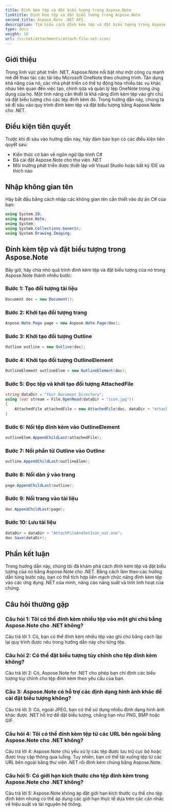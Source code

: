 ```yaml
---
title: Đính kèm tệp và đặt biểu tượng trong Aspose.Note
linktitle: Đính kèm tệp và đặt biểu tượng trong Aspose.Note
second_title: Aspose.Note .NET API
description: Tìm hiểu cách đính kèm tệp và đặt biểu tượng trong Aspose.Note cho .NET. Nâng cao ứng dụng .NET của bạn với hướng dẫn từng bước này.
type: docs
weight: 10
url: /vi/net/attachments/attach-file-set-icon/
---
```

## Giới thiệu

Trong lĩnh vực phát triển .NET, Aspose.Note nổi bật như một công cụ mạnh mẽ để thao tác các tài liệu Microsoft OneNote theo chương trình. Tận dụng khả năng của nó, các nhà phát triển có thể tự động hóa nhiều tác vụ khác nhau liên quan đến việc tạo, chỉnh sửa và quản lý tệp OneNote trong ứng dụng của họ. Một tính năng cần thiết là khả năng đính kèm tệp vào ghi chú và đặt biểu tượng cho các tệp đính kèm đó. Trong hướng dẫn này, chúng ta sẽ đi sâu vào quy trình đính kèm tệp và đặt biểu tượng bằng Aspose.Note cho .NET.

## Điều kiện tiên quyết

Trước khi đi sâu vào hướng dẫn này, hãy đảm bảo bạn có các điều kiện tiên quyết sau:

- Kiến thức cơ bản về ngôn ngữ lập trình C#
- Đã cài đặt Aspose.Note cho thư viện .NET
- Môi trường phát triển được thiết lập với Visual Studio hoặc bất kỳ IDE ưa thích nào

## Nhập không gian tên

Hãy bắt đầu bằng cách nhập các không gian tên cần thiết vào dự án C# của bạn:

```csharp
using System.IO;
using Aspose.Note;
using System;
using System.Collections.Generic;
using System.Drawing.Imaging;
```

## Đính kèm tệp và đặt biểu tượng trong Aspose.Note

Bây giờ, hãy chia nhỏ quá trình đính kèm tệp và đặt biểu tượng của nó trong Aspose.Note thành nhiều bước:

### Bước 1: Tạo đối tượng tài liệu

```csharp
Document doc = new Document();
```

### Bước 2: Khởi tạo đối tượng trang

```csharp
Aspose.Note.Page page = new Aspose.Note.Page(doc);
```

### Bước 3: Khởi tạo đối tượng Outline

```csharp
Outline outline = new Outline(doc);
```

### Bước 4: Khởi tạo đối tượng OutlineElement

```csharp
OutlineElement outlineElem = new OutlineElement(doc);
```

### Bước 5: Đọc tệp và khởi tạo đối tượng AttachedFile

```csharp
string dataDir = "Your Document Directory";
using (var stream = File.OpenRead(dataDir + "icon.jpg"))
{
    AttachedFile attachedFile = new AttachedFile(doc, dataDir + "attachment.txt", stream, ImageFormat.Jpeg);
}
```

### Bước 6: Nối tệp đính kèm vào OutlineElement

```csharp
outlineElem.AppendChildLast(attachedFile);
```

### Bước 7: Nối phần tử Outline vào Outline

```csharp
outline.AppendChildLast(outlineElem);
```

### Bước 8: Nối dàn ý vào trang

```csharp
page.AppendChildLast(outline);
```

### Bước 9: Nối trang vào tài liệu

```csharp
doc.AppendChildLast(page);
```

### Bước 10: Lưu tài liệu

```csharp
dataDir = dataDir + "AttachFileAndSetIcon_out.one";
doc.Save(dataDir);
```

## Phần kết luận

Trong hướng dẫn này, chúng tôi đã khám phá cách đính kèm tệp và đặt biểu tượng của nó bằng Aspose.Note cho .NET. Bằng cách làm theo các hướng dẫn từng bước này, bạn có thể tích hợp liền mạch chức năng đính kèm tệp vào các ứng dụng .NET của mình, nâng cao năng suất và tính linh hoạt của chúng.

## Câu hỏi thường gặp

### Câu hỏi 1: Tôi có thể đính kèm nhiều tệp vào một ghi chú bằng Aspose.Note cho .NET không?

Câu trả lời 1: Có, bạn có thể đính kèm nhiều tệp vào ghi chú bằng cách lặp lại quy trình được nêu trong hướng dẫn này cho từng tệp.

### Câu hỏi 2: Có thể đặt biểu tượng tùy chỉnh cho tệp đính kèm không?

Câu trả lời 2: Có, Aspose.Note for .NET cho phép bạn chỉ định các biểu tượng tùy chỉnh cho tệp đính kèm theo yêu cầu của bạn.

### Câu 3: Aspose.Note có hỗ trợ các định dạng hình ảnh khác để cài đặt biểu tượng không?

Câu trả lời 3: Có, ngoài JPEG, bạn có thể sử dụng nhiều định dạng hình ảnh khác được .NET hỗ trợ để đặt biểu tượng, chẳng hạn như PNG, BMP hoặc GIF.

### Câu hỏi 4: Tôi có thể đính kèm tệp từ các URL bên ngoài bằng Aspose.Note cho .NET không?

Câu trả lời 4: Aspose.Note chủ yếu xử lý các tệp được lưu trữ cục bộ hoặc được truy cập thông qua luồng. Tuy nhiên, bạn có thể tải xuống tệp từ các URL bên ngoài bằng thư viện .NET rồi đính kèm chúng bằng Aspose.Note.

### Câu hỏi 5: Có giới hạn kích thước cho tệp đính kèm trong Aspose.Note cho .NET không?

Câu trả lời 5: Aspose.Note không áp đặt giới hạn kích thước cụ thể cho tệp đính kèm nhưng có thể áp dụng các giới hạn thực tế dựa trên các cân nhắc về hiệu suất và tài nguyên hệ thống.